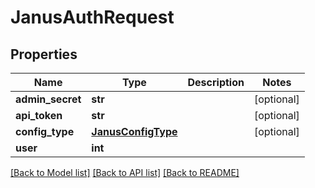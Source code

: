 # JanusAuthRequest


## Properties
Name | Type | Description | Notes
------------ | ------------- | ------------- | -------------
**admin_secret** | **str** |  | [optional] 
**api_token** | **str** |  | [optional] 
**config_type** | [**JanusConfigType**](JanusConfigType.md) |  | [optional] 
**user** | **int** |  | 

[[Back to Model list]](../README.md#documentation-for-models) [[Back to API list]](../README.md#documentation-for-api-endpoints) [[Back to README]](../README.md)


